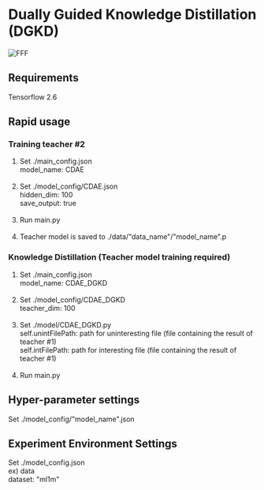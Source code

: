# Dually Guided Knowledge Distillation (DGKD)
![FFF](https://user-images.githubusercontent.com/56680371/143531372-beadf494-1c59-4d06-b5d1-b0a0ec639059.PNG)

## Requirements
Tensorflow 2.6


## Rapid usage
### Training teacher \#2
1. Set ./main_config.json<br/>
    model_name: CDAE<br/>
    <br/>
2. Set ./model_config/CDAE.json  <br/>
    hidden_dim: 100<br/>
    save_output: true<br/>
   <br/>
3. Run main.py<br/>
    <br/>
4. Teacher model is saved to ./data/"data_name"/"model_name".p<br/>

### Knowledge Distillation (Teacher model training required)
1. Set ./main_config.json<br/>
    model_name: CDAE_DGKD<br/>
    <br/>
2. Set ./model_config/CDAE_DGKD<br/>
    teacher_dim: 100<br/>
    <br/>
3. Set ./model/CDAE_DGKD.py<br/>
    self.unintFilePath: path for uninteresting file (file containing the result of teacher \#1)<br/>
    self.intFilePath: path for interesting file (file containing the result of teacher \#1)<br/>
    <br/>
4. Run main.py<br/>


## Hyper-parameter settings
Set ./model_config/"model_name".json<br/>


## Experiment Environment Settings
Set ./model_config.json<br/>
  ex) data<br/>
      dataset: "ml1m"<br/>
